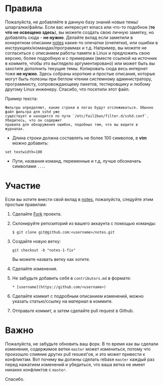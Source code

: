 # Правила

Пожалуйста, не добавляйте в данную базу знаний новые темы/шпаргалки/файлы. Если вас интересует
emacs или что-то подобное (**то что не освещено здесь**), вы можете создать свою личную заметку,
но добавлять сюда - **не нужно**. Делайте вклад если заметили в конкретном описании
[notes](https://github.com/iikrllx/notes) какие-то опечатки (очепятки), или ошибки в
инструкциях/командах/программах и т.д. Например, вы можете не согласиться с описанием работы памяти
в Linux и предложить свою версию, более подробную и с примерами (вместе ссылкой на источник в
коммите, чтобы это выглядело аргументировано) или может быть вы захотите дополнить текущие темы.
Копировать сюда весь интернет тоже **не нужно**. Здесь собраны короткие и простые описания, которые
могут быть полезны при беглом чтении системному администратору, программисту, сопровождающему
пакетов, тестировщику и любому другому Linux инженеру. Спасибо, что посетили этот файл.

Пример текста:
```
Фильтры определяют, какие строки в логах будут отслеживаться. Обычно файл фильтра для sshd уже
существует и находится по пути `/etc/fail2ban/filter.d/sshd.conf`. Убедитесь, что он содержит
правила для обнаружения ошибок, подобных тем, что вы видите в журналах.
```
* Длина строки должна составлять не более 100 символов, в **vim** можно добавить:
```
set textwidth=100
```
* Пути, названия команд, переменные и т.д, лучше обозначать символами `...`.

# Участие

Если вы хотите внести свой вклад в [notes](https://github.com/iikrllx/notes), пожалуйста, следуйте этим простым правилам:

1. Сделайте [Fork](https://github.com/iikrllx/notes) проекта.

2. Склонируйте репозиторий из вашего аккаунта с помощью команды:

    ```
    $ git clone git@github.com:<username>/notes.git
    ```

3. Создайте новую ветку:

    ```
    git checkout -b "notes-1-fix"
    ```
    Вы можете назвать ветку как хотите.

4. Сделайте изменения.

5. Не забудьте добавить себя в `contributors.md` в формате:

    ```
    * [username](https://github.com/<username>)
    ```

6. Сделайте коммит с подробным описанием изменений, можно указать статью/ссылку на материал в коммите.

6. Отправьте коммит, а затем сделайте pull request в Github.

# Важно

Пожалуйста, не забудьте обновить ваш форк. В то время как вы сделали изменения, содержимое ветки `master`
может измениться, потому что произошло слияние других pull resuest'ов, и это может привести к конфликтам.
Вот почему вы должны сделать rebase `master` каждый раз перед нажатием изменений и убедиться,
что ваша ветка не имеет никаких конфликтов с `master`.

Спасибо.
